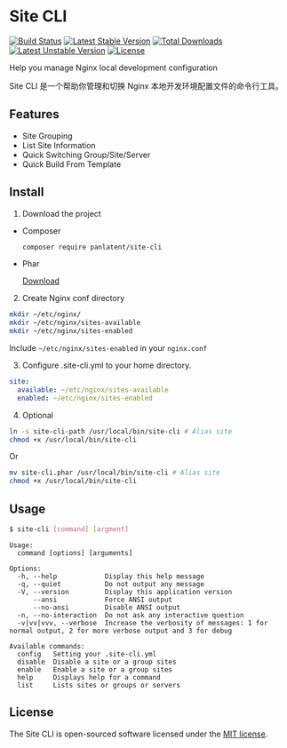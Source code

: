 Site CLI
========
[![Build Status](https://travis-ci.org/panlatent/site-cli.svg)](https://travis-ci.org/panlatent/site-cli)
[![Latest Stable Version](https://poser.pugx.org/panlatent/site-cli/v/stable.svg)](https://packagist.org/packages/panlatent/site-cli) 
[![Total Downloads](https://poser.pugx.org/panlatent/site-cli/downloads.svg)](https://packagist.org/packages/panlatent/site-cli) 
[![Latest Unstable Version](https://poser.pugx.org/panlatent/site-cli/v/unstable.svg)](https://packagist.org/packages/panlatent/site-cli) 
[![License](https://poser.pugx.org/panlatent/site-cli/license.svg)](https://packagist.org/packages/panlatent/site-cli)

Help you manage Nginx local development configuration

Site CLI 是一个帮助你管理和切换 Nginx 本地开发环境配置文件的命令行工具。

Features
--------

+ Site Grouping
+ List Site Information
+ Quick Switching Group/Site/Server
+ Quick Build From Template

Install
-------

1. Download the project

+ Composer
  ```bash
  composer require panlatent/site-cli
  ```
+ Phar
  
  [Download](https://github.com/panlatent/site-cli/releases)

2. Create Nginx conf directory

```bash
mkdir ~/etc/nginx/
mkdir ~/etc/nginx/sites-available
mkdir ~/etc/nginx/sites-enabled
```

Include `~/etc/nginx/sites-enabled` in your `nginx.conf`

3. Configure .site-cli.yml to your home directory.

```yaml
site:
  available: ~/etc/nginx/sites-available
  enabled: ~/etc/nginx/sites-enabled
```

4. Optional
```bash
ln -s site-cli-path /usr/local/bin/site-cli # Alias site
chmod +x /usr/local/bin/site-cli
```
Or
```bash
mv site-cli.phar /usr/local/bin/site-cli # Alias site
chmod +x /usr/local/bin/site-cli
```

Usage
-----

```bash
$ site-cli [command] [argment]
```

    Usage:
      command [options] [arguments]
    
    Options:
      -h, --help            Display this help message
      -q, --quiet           Do not output any message
      -V, --version         Display this application version
          --ansi            Force ANSI output
          --no-ansi         Disable ANSI output
      -n, --no-interaction  Do not ask any interactive question
      -v|vv|vvv, --verbose  Increase the verbosity of messages: 1 for normal output, 2 for more verbose output and 3 for debug
    
    Available commands:
      config   Setting your .site-cli.yml
      disable  Disable a site or a group sites
      enable   Enable a site or a group sites
      help     Displays help for a command
      list     Lists sites or groups or servers

License
-------

The Site CLI is open-sourced software licensed under the [MIT license](http://opensource.org/licenses/MIT).